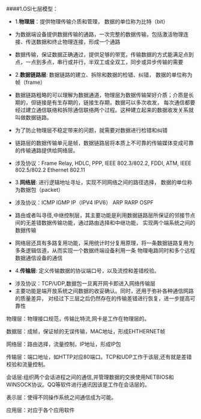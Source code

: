 ####1.OSI七层模型：
* 1.__物理层__：提供物理传输介质和管理， 数据的单位称为比特（bit）

> 
 * 为数据端设备提供数据传输的通路，一次完整的数据传输，包括激活物理连接、传送数据和终止物理连接，形成一个通路
 * 数据传输，保证数据正确通过，提供足够的带宽，传输数据的方式能满足点到点，一点到多点，串行或并行，半双工或全双工，同步或异步传输的需要
  
* 2.__数据链路层__:  数据链路的建立、拆除和数据的检错、纠错， 数据的单位称为帧（frame）

> 
 * 数据链路粗略的可以理解为数据通道，物理层为数据传输架好介质；介质是长期的，但链接是有生存期的，链接生存期，数据可以多次收发，
    每次通信都要经过建立通信联络和拆除通信联络两个过程。这种建立起来的数据收发关系就叫做数据链路。
 * 为了防止物理层不稳定带来的问题，就需要对数据进行检错和纠错
 * 链路层的数据传输单元是帧，数据链路层将本质上不可靠的传输媒体变成可靠的传输通路提供给网络层。
 * 涉及协议：Frame Relay, HDLC, PPP, IEEE 802.3/802.2, FDDI, ATM, IEEE 802.5/802.2 Ethernet 802.11
  
* 3.__网络层__:  进行逻辑地址寻址，实现不同网络之间的路径选择， 数据的单位称为数据包（packet）
  
>
 * 涉及协议：ICMP IGMP IP（IPV4 IPV6） ARP RARP OSPF
 * 路由或者叫寻径,中继控制层，其主要功能是利用数据链路层所保证的邻接节点间的无差错数据传输功能，通过路由选择和中继功能，
     实现两个端系统之间的数据传输
 * 网络层还具有多路复用功能，采用统计时分复用原理，将一条数据链路复用为多条逻辑信道，从而实现一个数据终端设备利用一条
     物理电路同时和多个远程数据通信设备的通信
  
* 4.__传输层__:  定义传输数据的协议端口号，以及流控和差错校验。
  
>
 * 涉及协议：TCP/UDP,数据包一旦离开网卡即进入网络传输层
 * 主要功能是端开放系统之间数据的收妥确认。同时，还用于弥补各种通信网路的质量差异，
     对经过下三层之后仍然存在的传输差错进行恢复，进一步提高可靠性
     
物理层：物理接口规范，传输比特流,网卡是工作在物理层的。

数据层：成帧，保证帧的无误传输，MAC地址，形成EHTHERNET帧

网络层：路由选择，流量控制，IP地址，形成IP包

传输层：端口地址，如HTTP对应80端口。TCP和UDP工作于该层,还有就是差错校验和流量控制。

会话层:组织两个会话进程之间的通信,并管理数据的交换使用NETBIOS和WINSOCK协议。QQ等软件进行通讯因该是工作在会话层的。

表示层：使得不同操作系统之间通信成为可能。

应用层：对应于各个应用软件
